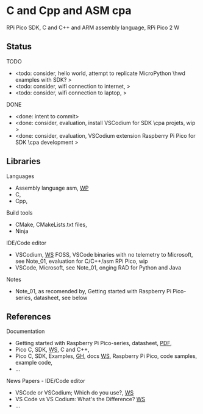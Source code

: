 # C and Cpp and ASM cpa 

RPi Pico SDK, C and C++ and ARM assembly language, RPi Pico 2 W 

## Status

TODO
* <todo: consider, hello world, attempt to replicate MicroPython \hwd examples with SDK? >
* <todo: consider, wifi connection to internet, >
* <todo: consider, wifi connection to laptop, >

DONE
* <done: intent to commit>
* <done: consider, evaluation, install VSCodium for SDK \cpa projets, wip >
* <done: consider, evaluation, VSCodium extension Raspberry Pi Pico for SDK \cpa development >

## Libraries

Languages
* Assembly language asm, [WP](https://en.wikipedia.org/wiki/Assembly_language) 
* C, 
* Cpp, 

Build tools
* CMake, CMakeLists.txt files, 
* Ninja

IDE/Code editor
* VSCodium, [WS](https://vscodium.com/) FOSS, VSCode binaries with no telemetry to Microsoft, see Note_01, evaluation for C/C++/asm RPi Pico, wip
* VSCode, Microsoft, see Note_01, onging RAD for Python and Java 

Notes
* Note_01, as recomended by, Getting started with Raspberry Pi Pico-series, datasheet, see below

## References

Documentation
* Getting started with Raspberry Pi Pico-series, datasheet, [PDF](https://datasheets.raspberrypi.com/pico/getting-started-with-pico.pdf), 
* Pico C, SDK, [WS](https://www.raspberrypi.com/documentation/pico-sdk/), C and C++, 
* Pico C, SDK, Examples, [GH](https://github.com/raspberrypi/pico-examples), docs [WS](https://www.raspberrypi.com/documentation/pico-sdk/examples_page.html#examples_page), Raspberry Pi Pico, code samples, example code, 
* ...

News Papers - IDE/Code editor
* VSCode or VSCodium; Which do you use?, [WS](https://www.reddit.com/r/learnprogramming/comments/u2m5di/vscode_or_vscodium_which_do_you_use/)
* VS Code vs VS Codium: What's the Difference? [WS](https://itsfoss.com/vs-code-vs-codium/)
* ...